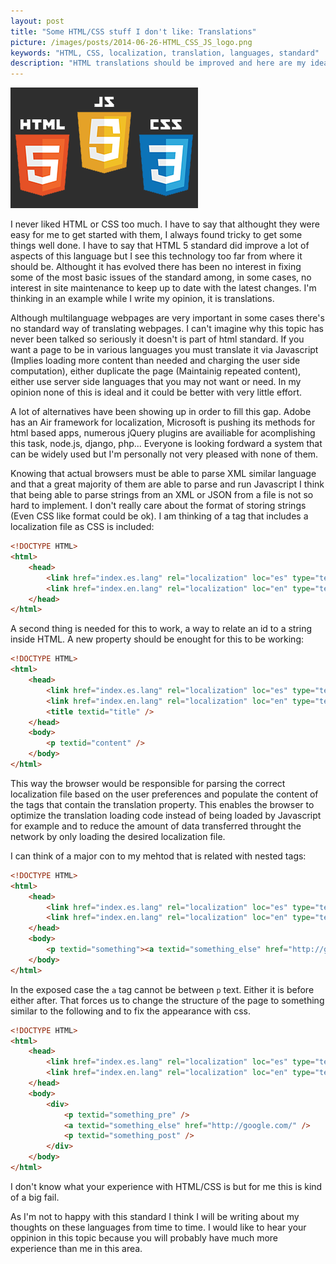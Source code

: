 ```yaml
---
layout: post
title: "Some HTML/CSS stuff I don't like: Translations"
picture: /images/posts/2014-06-26-HTML_CSS_JS_logo.png
keywords: "HTML, CSS, localization, translation, languages, standard"
description: "HTML translations should be improved and here are my ideas about how to do it."
---
```


![htmlcssjslogo](/images/posts/2014-06-26-HTML_CSS_JS_logo.png "HTML5, CSS3 and JS logos")

I never liked HTML or CSS too much. I have to say that althought they were easy for me to get started with them, I always found tricky to get some things well done. I have to say that HTML 5 standard did improve a lot 
of aspects of this language but I see this technology too far from where it should be. Althought it has evolved there has been no interest in fixing some of the most basic issues of the standard among, in some cases, 
no interest in site maintenance to keep up to date with the latest changes. I'm thinking in an example while I write my opinion, it is translations.

<!--more-->

Although multilanguage webpages are very important in some cases there's no standard way of translating webpages. I can't imagine why this topic has never been talked so seriously it doesn't is part of html standard.
If you want a page to be in various languages you must translate it via Javascript (Implies loading more content than needed and charging the user side computation), either duplicate the page (Maintainig repeated 
content), either use server side languages that you may not want or need. In my opinion none of this is ideal and it could be better with very little effort.

A lot of alternatives have been showing up in order to fill this gap. Adobe has an Air framework for localization, Microsoft is pushing its methods for html based apps, numerous jQuery plugins are availiable for 
acomplishing this task, node.js, django, php... Everyone is looking fordward a system that can be widely used but I'm personally not very pleased with none of them.

Knowing that actual browsers must be able to parse XML similar language and that a great majority of them are able to parse and run Javascript I think that being able to parse strings from an XML or JSON from a file is 
not so hard to implement. I don't really care about the format of storing strings (Even CSS like format could be ok). I am thinking of a tag that includes a localization file as CSS is included:

```html
<!DOCTYPE HTML>
<html>
	<head>
		<link href="index.es.lang" rel="localization" loc="es" type="text/json" />
		<link href="index.en.lang" rel="localization" loc="en" type="text/json" />
	</head>
</html>
```

A second thing is needed for this to work, a way to relate an id to a string inside HTML. A new property should be enought for this to be working:

```html
<!DOCTYPE HTML>
<html>
	<head>
		<link href="index.es.lang" rel="localization" loc="es" type="text/json" />
		<link href="index.en.lang" rel="localization" loc="en" type="text/json" />
		<title textid="title" />
	</head>
	<body>
		<p textid="content" />
	</body>
</html>
```

This way the browser would be responsible for parsing the correct localization file based on the user preferences and populate the content of the tags that contain the translation property. This enables the browser to 
optimize the translation loading code instead of being loaded by Javascript for example and to reduce the amount of data transferred throught the network by only loading the desired localization file.

I can think of a major con to my mehtod that is related with nested tags:

```html
<!DOCTYPE HTML>
<html>
	<head>
		<link href="index.es.lang" rel="localization" loc="es" type="text/json" />
		<link href="index.en.lang" rel="localization" loc="en" type="text/json" /> 
	</head>
	<body>
		<p textid="something"><a textid="something_else" href="http://google.com/" /></p>
	</body>
</html>
```

In the exposed case the ```a``` tag cannot be between ```p``` text. Either it is before either after. That forces us to change the structure of the page to something similar to the following and to fix the appearance 
with css.

```html
<!DOCTYPE HTML>
<html>
	<head>
		<link href="index.es.lang" rel="localization" loc="es" type="text/json" />
		<link href="index.en.lang" rel="localization" loc="en" type="text/json" />
	</head>
	<body>
		<div>
			<p textid="something_pre" />
			<a textid="something_else" href="http://google.com/" />
			<p textid="something_post" />
		</div>
	</body>
</html>
```

I don't know what your experience with HTML/CSS is but for me this is kind of a big fail.

As I'm not to happy with this standard I think I will be writing about my thoughts on these languages from time to time. I would like to hear your oppinion in this topic because you will probably have much more 
experience than me in this area.
